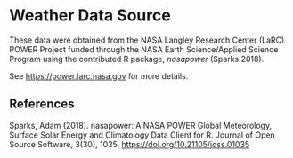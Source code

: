 # Weather Data Source

These data were obtained from the NASA Langley Research Center (LaRC) POWER Project funded through the NASA Earth Science/Applied Science Program using the contributed R package, _nasapower_ (Sparks 2018).

See <https://power.larc.nasa.gov> for more details.

## References

Sparks, Adam (2018). nasapower: A NASA POWER Global Meteorology, Surface Solar Energy and Climatology Data Client for R. Journal of Open Source Software, 3(30), 1035, <https://doi.org/10.21105/joss.01035>